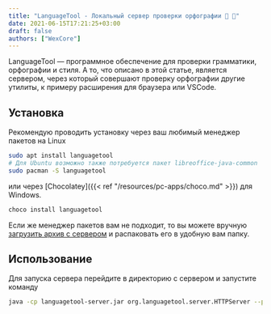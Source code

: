 ```yaml
---
title: "LanguageTool - Локальный сервер проверки орфографии  "
date: 2021-06-15T17:21:25+03:00
draft: false
authors: ["WexCore"]
---
```


LanguageTool — программное обеспечение для проверки грамматики, орфографии и стиля. А то, что описано в этой статье, является сервером, через который совершают проверку орфографии другие утилиты, к примеру расширения для браузера или VSCode.

## Установка
Рекомендую проводить установку через ваш любимый менеджер пакетов на Linux 
``` bash
sudo apt install languagetool
# Для Ubuntu возможно также потребуется пакет libreoffice-java-common
sudo pacman -S languagetool
```
или через [Chocolatey]({{< ref "/resources/pc-apps/choco.md" >}}) для Windows.
``` powershell
choco install languagetool
```
Если же менеджер пакетов вам не подходит, то вы можете вручную [загрузить архив с сервером](https://languagetool.org/download/LanguageTool-stable.zip) и распаковать его в удобную вам папку.

## Использование
Для запуска сервера перейдите в директорию с сервером и запустите команду
``` bash
java -cp languagetool-server.jar org.languagetool.server.HTTPServer --port 8081 --allow-origin "*"
```
